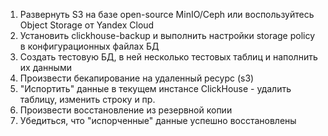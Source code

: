1. Развернуть S3 на базе open-source MinIO/Ceph или воспользуйтесь Object Storage от Yandex Cloud  
2. Установить clickhouse-backup и выполнить настройки storage policy в конфигурационных файлах БД  
3. Создать тестовую БД, в ней несколько тестовых таблиц и наполнить их данными  
4. Произвести бекапирование на удаленный ресурс (s3)  
5. "Испортить" данные в текущем инстансе ClickHouse \- удалить таблицу, изменить строку и пр.  
6. Произвести восстановление из резервной копии  
7. Убедиться, что "испорченные" данные успешно восстановлены
